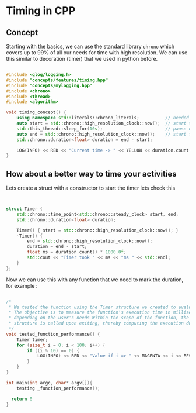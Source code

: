 # Timing in CPP

## Concept

Starting with the basics, we can use the standard library `chrono` which covers
up to 99% of all our needs for time with high resolution. We can use this
similar to decoration (timer) that we used in python before.

```cpp

#include <glog/logging.h>
#include "concepts/features/timing.hpp"
#include "concepts/mylogging.hpp"
#include <chrono>
#include <thread>
#include <algorithm>

void timing_concept() {
    using namespace std::literals::chrono_literals;          // needed for the sleep_for
    auto start = std::chrono::high_resolution_clock::now();  // start time
    std::this_thread::sleep_for(10s);                        // pause execution for 1 sec.
    auto end = std::chrono::high_resolution_clock::now();    // start time
    std::chrono::duration<float> duration = end - start;

    LOG(INFO) << RED << "Current time -> " << YELLOW << duration.count() << "s " << RESET;
}
```

## How about a better way to time your activities

Lets create a struct with a constructor to start the timer lets check this

```cpp


struct Timer {
    std::chrono::time_point<std::chrono::steady_clock> start, end;
    std::chrono::duration<float> duration;

    Timer() { start = std::chrono::high_resolution_clock::now(); }
    ~Timer() {
        end = std::chrono::high_resolution_clock::now();
        duration = end - start;
        float ms = duration.count() * 1000.0f;
        std::cout << "Timer took " << ms << "ms " << std::endl;
    }
};

```

Now we can use this with any function that we need to mark the duration, for example :

```cpp

/*
 * We tested the function using the Timer structure we created to evaluate its performance
 * The objective is to measure the function's execution time in milliseconds, which may vary
 * depending on the user's needs Within the scope of the function, the destructor of the Timer
 * structure is called upon exiting, thereby computing the execution duration.
 */
void tested_function_performance() {
    Timer timer;
    for (size_t i = 0; i < 100; i++) {
        if ((i % 10) == 0) {
            LOG(INFO) << RED << "Value if i => " << MAGENTA << i << RESET;
        }
    }
}

int main(int argc, char* argv[]){
    testing _function_performance();

  return 0
}

```
